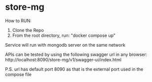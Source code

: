 # store-mg

How to RUN:
1. Clone the Repo
2. From the root directory, run: "docker compose up"

Service will run with mongodb server on the same network

APIs can be tested by using the following swagger url in any browser:
http://localhost:8090/store-mg/v1/swagger-ui/index.html

P.S. url has default port 8090 as that is the external port used in the compose file
